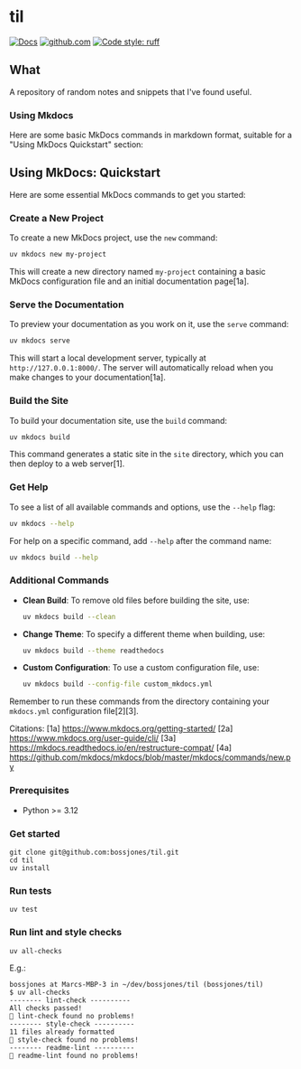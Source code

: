 # til

[![Docs](https://img.shields.io/badge/Docs-mkdocs-purple.svg?style=flat)](https://github.com/pages/bossjones/til)
[![github.com](https://img.shields.io/badge/git.corp-til-purple.svg?style=flat)](https://github.com/bossjones/til)
[![Code style: ruff](https://img.shields.io/endpoint?url=https://raw.githubusercontent.com/astral-sh/ruff/main/assets/badge/v2.json)](https://github.com/astral-sh/ruff)

## What

A repository of random notes and snippets that I've found useful.

### Using Mkdocs

Here are some basic MkDocs commands in markdown format, suitable for a "Using MkDocs Quickstart" section:

## Using MkDocs: Quickstart

Here are some essential MkDocs commands to get you started:

### Create a New Project

To create a new MkDocs project, use the `new` command:

```bash
uv mkdocs new my-project
```

This will create a new directory named `my-project` containing a basic MkDocs configuration file and an initial documentation page[1a].

### Serve the Documentation

To preview your documentation as you work on it, use the `serve` command:

```bash
uv mkdocs serve
```

This will start a local development server, typically at `http://127.0.0.1:8000/`. The server will automatically reload when you make changes to your documentation[1a].

### Build the Site

To build your documentation site, use the `build` command:

```bash
uv mkdocs build
```

This command generates a static site in the `site` directory, which you can then deploy to a web server[1].

### Get Help

To see a list of all available commands and options, use the `--help` flag:

```bash
uv mkdocs --help
```

For help on a specific command, add `--help` after the command name:

```bash
uv mkdocs build --help
```

### Additional Commands

- **Clean Build**: To remove old files before building the site, use:
  ```bash
  uv mkdocs build --clean
  ```

- **Change Theme**: To specify a different theme when building, use:
  ```bash
  uv mkdocs build --theme readthedocs
  ```

- **Custom Configuration**: To use a custom configuration file, use:
  ```bash
  uv mkdocs build --config-file custom_mkdocs.yml
  ```

Remember to run these commands from the directory containing your `mkdocs.yml` configuration file[2][3].

Citations:
[1a] https://www.mkdocs.org/getting-started/
[2a] https://www.mkdocs.org/user-guide/cli/
[3a] https://mkdocs.readthedocs.io/en/restructure-compat/
[4a] https://github.com/mkdocs/mkdocs/blob/master/mkdocs/commands/new.py


### Prerequisites

- Python >= 3.12

### Get started

```shell
git clone git@github.com:bossjones/til.git
cd til
uv install
```

### Run tests

```shell
uv test
```

### Run lint and style checks

```shell
uv all-checks
```

E.g.:

```shell
bossjones at Marcs-MBP-3 in ~/dev/bossjones/til (bossjones/til)
$ uv all-checks
-------- lint-check ----------
All checks passed!
🎉 lint-check found no problems!
-------- style-check ----------
11 files already formatted
🎉 style-check found no problems!
-------- readme-lint ----------
🎉 readme-lint found no problems!
```

